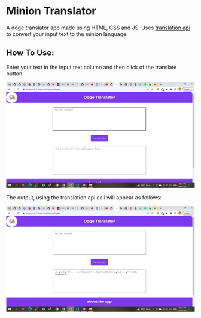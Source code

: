 # Minion Translator 

A doge translator app made using HTML, CSS and JS. Uses [translation api](https://funtranslations.com/) to convert your input text to the minion language.

## How To Use:

Enter your text in the input text column and then click of the translate button.

![MarineGEO circle logo](images/image_1.png "MarineGEO logo")

The output, using the translation api call will appear as follows:

![MarineGEO circle logo](images/image_2.png "MarineGEO logo")